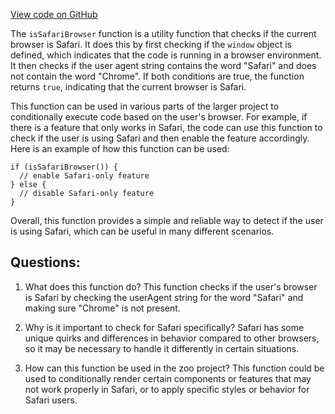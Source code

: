 [View code on GitHub](zoo-labs/zoo/blob/master/app/utils/browser.ts)

The `isSafariBrowser` function is a utility function that checks if the current browser is Safari. It does this by first checking if the `window` object is defined, which indicates that the code is running in a browser environment. It then checks if the user agent string contains the word "Safari" and does not contain the word "Chrome". If both conditions are true, the function returns `true`, indicating that the current browser is Safari.

This function can be used in various parts of the larger project to conditionally execute code based on the user's browser. For example, if there is a feature that only works in Safari, the code can use this function to check if the user is using Safari and then enable the feature accordingly. Here is an example of how this function can be used:

```
if (isSafariBrowser()) {
  // enable Safari-only feature
} else {
  // disable Safari-only feature
}
```

Overall, this function provides a simple and reliable way to detect if the user is using Safari, which can be useful in many different scenarios.
## Questions: 
 1. What does this function do?
   This function checks if the user's browser is Safari by checking the userAgent string for the word "Safari" and making sure "Chrome" is not present.

2. Why is it important to check for Safari specifically?
   Safari has some unique quirks and differences in behavior compared to other browsers, so it may be necessary to handle it differently in certain situations.

3. How can this function be used in the zoo project?
   This function could be used to conditionally render certain components or features that may not work properly in Safari, or to apply specific styles or behavior for Safari users.